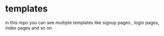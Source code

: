 # templates
in this repo you can see multiple templates like signup pages , login pages, index pages and so on.
